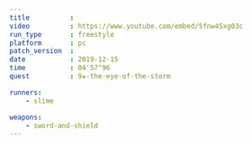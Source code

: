 ```yaml
---
title          :
video          : https://www.youtube.com/embed/5fnw4Sxg03c
run_type       : freestyle
platform       : pc
patch_version  : 
date           : 2019-12-15
time           : 04'57"96
quest          : 9★-the-eye-of-the-storm

runners:
    - slime

weapons:
    - sword-and-shield
---
```

